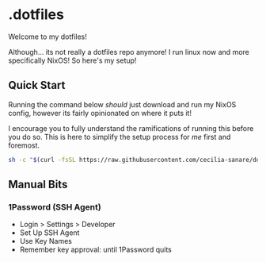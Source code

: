 # .dotfiles

Welcome to my dotfiles!

Although... its not really a dotfiles repo anymore!
I run linux now and more specifically NixOS!
So here's my setup!

## Quick Start

Running the command below *should* just download and run my NixOS config, however its fairly opinionated on where it puts it!

I encourage you to fully understand the ramifications of running this before you do so.
This is here to simplify the setup process for *me* first and foremost.

```sh
sh -c "$(curl -fsSL https://raw.githubusercontent.com/cecilia-sanare/dotfiles/main/setup.sh)"
```

## Manual Bits

### 1Password (SSH Agent)

- Login > Settings > Developer
- Set Up SSH Agent
- Use Key Names
- Remember key approval: until 1Password quits